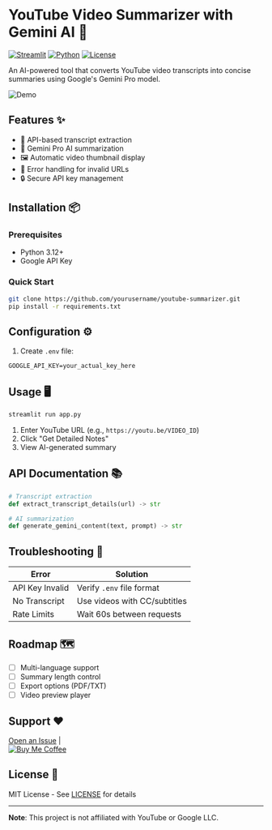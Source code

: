 # YouTube Video Summarizer with Gemini AI 🚀

[![Streamlit](https://static.streamlit.io/badges/streamlit_badge_black_white.svg)](https://your-app.streamlit.app/)
[![Python](https://img.shields.io/badge/Python-3.9%2B-blue)](https://python.org)
[![License](https://img.shields.io/badge/License-MIT-green)](LICENSE)

An AI-powered tool that converts YouTube video transcripts into concise summaries using Google's Gemini Pro model.

![Demo](https://via.placeholder.com/800x400.png?text=App+Demo+Preview)

## Features ✨
- 🔑 API-based transcript extraction
- 🤖 Gemini Pro AI summarization
- 🖼️ Automatic video thumbnail display
- 🚦 Error handling for invalid URLs
- 🔒 Secure API key management

## Installation 📦

### Prerequisites
- Python 3.12+
- Google API Key

### Quick Start
```bash
git clone https://github.com/yourusername/youtube-summarizer.git
pip install -r requirements.txt
```

## Configuration ⚙️
1. Create `.env` file:
```env
GOOGLE_API_KEY=your_actual_key_here
```

## Usage 🖥️
```bash
streamlit run app.py
```
1. Enter YouTube URL (e.g., `https://youtu.be/VIDEO_ID`)
2. Click "Get Detailed Notes"
3. View AI-generated summary

## API Documentation 📚
```python
# Transcript extraction
def extract_transcript_details(url) -> str

# AI summarization
def generate_gemini_content(text, prompt) -> str
```

## Troubleshooting 🔧
| Error | Solution |
|-------|----------|
| API Key Invalid | Verify `.env` file format |
| No Transcript | Use videos with CC/subtitles |
| Rate Limits | Wait 60s between requests |

## Roadmap 🗺️
- [ ] Multi-language support
- [ ] Summary length control
- [ ] Export options (PDF/TXT)
- [ ] Video preview player

## Support ❤️
[Open an Issue](https://github.com/yourusername/youtube-summarizer/issues) |  
[![Buy Me Coffee](https://img.shields.io/badge/Support-Buy%20Coffee-yellow)](https://buymeacoffee.com)

## License 📄
MIT License - See [LICENSE](LICENSE) for details

---

**Note**: This project is not affiliated with YouTube or Google LLC.
```